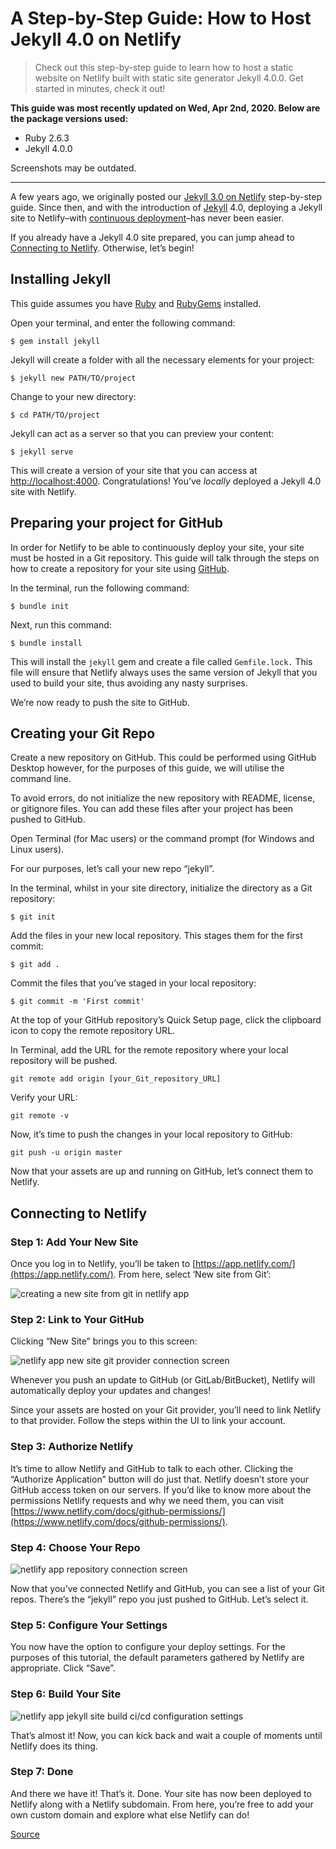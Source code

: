 # A Step-by-Step Guide: How to Host Jekyll 4.0 on Netlify

> Check out this step-by-step guide to learn how to host a static website on Netlify built with static site generator Jekyll 4.0.0. Get started in minutes, check it out!

**This guide was most recently updated on Wed, Apr 2nd, 2020. Below are the package versions used:**

*   Ruby 2.6.3
*   Jekyll 4.0.0

Screenshots may be outdated.

* * *

A few years ago, we originally posted our [Jekyll 3.0 on Netlify](https://www.netlify.com/blog/2015/10/28/a-step-by-step-guide-jekyll-3.0-on-netlify/) step-by-step guide. Since then, and with the introduction of [Jekyll](https://jekyllrb.com/) 4.0, deploying a Jekyll site to Netlify–with [continuous deployment](https://docs.netlify.com/site-deploys/create-deploys/#deploy-with-git)–has never been easier.

If you already have a Jekyll 4.0 site prepared, you can jump ahead to [Connecting to Netlify](#netlifystart). Otherwise, let’s begin!

Installing Jekyll
-----------------

This guide assumes you have [Ruby](https://www.ruby-lang.org/) and [RubyGems](https://rubygems.org/) installed.

Open your terminal, and enter the following command:

    $ gem install jekyll
    

Jekyll will create a folder with all the necessary elements for your project:

    $ jekyll new PATH/TO/project
    

Change to your new directory:

    $ cd PATH/TO/project
    

Jekyll can act as a server so that you can preview your content:

    $ jekyll serve
    

This will create a version of your site that you can access at [http://localhost:4000](http://localhost:4000/). Congratulations! You’ve _locally_ deployed a Jekyll 4.0 site with Netlify.

Preparing your project for GitHub
---------------------------------

In order for Netlify to be able to continuously deploy your site, your site must be hosted in a Git repository. This guide will talk through the steps on how to create a repository for your site using [GitHub](https://github.com/).

In the terminal, run the following command:

    $ bundle init
    

Next, run this command:

    $ bundle install
    

This will install the `jekyll` gem and create a file called `Gemfile.lock.` This file will ensure that Netlify always uses the same version of Jekyll that you used to build your site, thus avoiding any nasty surprises.

We’re now ready to push the site to GitHub.

Creating your Git Repo
----------------------

Create a new repository on GitHub. This could be performed using GitHub Desktop however, for the purposes of this guide, we will utilise the command line.

To avoid errors, do not initialize the new repository with README, license, or gitignore files. You can add these files after your project has been pushed to GitHub.

Open Terminal (for Mac users) or the command prompt (for Windows and Linux users).

For our purposes, let’s call your new repo “jekyll”.

In the terminal, whilst in your site directory, initialize the directory as a Git repository:

    $ git init
    

Add the files in your new local repository. This stages them for the first commit:

    $ git add .
    

Commit the files that you’ve staged in your local repository:

    $ git commit -m 'First commit'
    

At the top of your GitHub repository’s Quick Setup page, click the clipboard icon to copy the remote repository URL.

In Terminal, add the URL for the remote repository where your local repository will be pushed.

    git remote add origin [your_Git_repository_URL]
    

Verify your URL:

    git remote -v
    

Now, it’s time to push the changes in your local repository to GitHub:

    git push -u origin master
    

Now that your assets are up and running on GitHub, let’s connect them to Netlify.

Connecting to Netlify
---------------------

### Step 1: Add Your New Site

Once you log in to Netlify, you’ll be taken to [https://app.netlify.com/](https://app.netlify.com/). From here, select ‘New site from Git’:

![creating a new site from git in netlify app](https://cdn.netlify.com/4f77d304be484254d1d9fe0496f988be52c34023/135ac/img/blog/new-site-from-git-betabp.png)

### Step 2: Link to Your GitHub

Clicking “New Site” brings you to this screen:

![netlify app new site git provider connection screen](https://cdn.netlify.com/ae6c7e75689a83246c76b478281f3e5a895944df/51124/img/blog/create-a-new-site-git.png)

Whenever you push an update to GitHub (or GitLab/BitBucket), Netlify will automatically deploy your updates and changes!

Since your assets are hosted on your Git provider, you’ll need to link Netlify to that provider. Follow the steps within the UI to link your account.

### Step 3: Authorize Netlify

It’s time to allow Netlify and GitHub to talk to each other. Clicking the “Authorize Application” button will do just that. Netlify doesn’t store your GitHub access token on our servers. If you’d like to know more about the permissions Netlify requests and why we need them, you can visit [https://www.netlify.com/docs/github-permissions/](https://www.netlify.com/docs/github-permissions/).

### Step 4: Choose Your Repo

![netlify app repository connection screen](https://cdn.netlify.com/b2e2eebf1b404cd9011dcf2653b3f86922b5ef76/ee74f/img/blog/choose_repo3.png)

Now that you’ve connected Netlify and GitHub, you can see a list of your Git repos. There’s the “jekyll” repo you just pushed to GitHub. Let’s select it.

### Step 5: Configure Your Settings

You now have the option to configure your deploy settings. For the purposes of this tutorial, the default parameters gathered by Netlify are appropriate. Click “Save”.

### Step 6: Build Your Site

![netlify app jekyll site build ci/cd configuration settings](https://cdn.netlify.com/1c3e82ea7ddd7ab4886668f0b6961973b00ee678/28bfc/img/blog/deploy_in_progress_3.png)

That’s almost it! Now, you can kick back and wait a couple of moments until Netlify does its thing.

### Step 7: Done

And there we have it! That’s it. Done. Your site has now been deployed to Netlify along with a Netlify subdomain. From here, you’re free to add your own custom domain and explore what else Netlify can do!


[Source](https://www.netlify.com/blog/2020/04/02/a-step-by-step-guide-jekyll-4.0-on-netlify/)